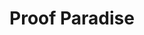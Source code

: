---
title: "Proof Paradise"
layout: category
permalink: /proof-paradise/
author_profile: true
taxonomy: proof-paradise
---
